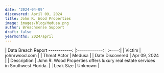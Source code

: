 ```yaml
---
date: '2024-04-09'
discovered: April 09, 2024
title: John R. Wood Properties
image: images/blog/Medusa.png
author: Breachsense Support
draft: false
yearmonths: 2024/april
---
```



| Data Breach Report
------------:     |:-------------:    | :-----:|
| Victim      | johnrwood.com      | 
| Threat Actor      | Medusa      | 
| Date Discovered      | Apr 09, 2024      | 
| Description      | John R. Wood Properties offers luxury real estate services in Southwest Florida.      | 
| Leak Size      | Unknown      | 

